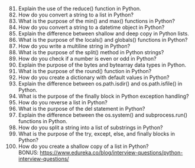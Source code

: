 
81. Explain the use of the reduce() function in Python. <br>
81. How do you convert a string to a list in Python? <br>
82. What is the purpose of the min() and max() functions in Python? <br>
83. How do you convert a string to a datetime object in Python? <br>
84. Explain the difference between shallow and deep copy in Python lists.
85. What is the purpose of the locals() and globals() functions in Python?
86. How do you write a multiline string in Python?
87. What is the purpose of the split() method in Python strings?
88. How do you check if a number is even or odd in Python?
89. Explain the purpose of the bytes and bytearray data types in Python.
90. What is the purpose of the round() function in Python?
91. How do you create a dictionary with default values in Python?
92. Explain the difference between os.path.isdir() and os.path.isfile() in Python.
93. What is the purpose of the finally block in Python exception handling?
94. How do you reverse a list in Python?
95. What is the purpose of the del statement in Python?
96. Explain the difference between the os.system() and subprocess.run() functions in Python.
97. How do you split a string into a list of substrings in Python?
98. What is the purpose of the try, except, else, and finally blocks in Python?
99. How do you create a shallow copy of a list in Python?<br>
BONUS: https://www.edureka.co/blog/interview-questions/python-interview-questions/
